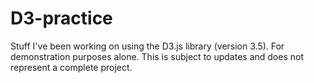 # D3-practice
Stuff I've been working on using the D3.js library (version 3.5). For demonstration purposes alone. This is subject to updates and does not represent a complete project.
